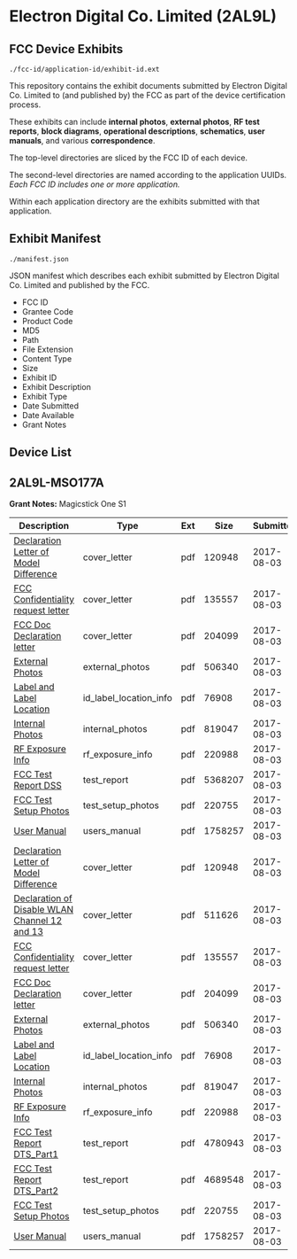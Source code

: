 # Electron Digital Co. Limited (2AL9L)
## FCC Device Exhibits

```
./fcc-id/application-id/exhibit-id.ext
```

This repository contains the exhibit documents submitted by Electron Digital Co. Limited to (and published by) the FCC as part of the device certification process.

These exhibits can include **internal photos**, **external photos**, **RF test reports**, **block diagrams**, **operational descriptions**, **schematics**, **user manuals**, and various **correspondence**.

The top-level directories are sliced by the FCC ID of each device.

The second-level directories are named according to the application UUIDs. *Each FCC ID includes one or more application.*

Within each application directory are the exhibits submitted with that application. 

## Exhibit Manifest

```
./manifest.json
```

JSON manifest which describes each exhibit submitted by Electron Digital Co. Limited and published by the FCC.

- FCC ID
- Grantee Code
- Product Code
- MD5
- Path
- File Extension
- Content Type
- Size
- Exhibit ID
- Exhibit Description
- Exhibit Type
- Date Submitted
- Date Available
- Grant Notes

## Device List
## 2AL9L-MSO177A
**Grant Notes:** Magicstick One S1

| Description | Type | Ext | Size | Submitted | Available |
| ----------- | ---- | --- | ---- | --------- | --------- |
| [Declaration Letter of Model Difference](2AL9L-MSO177A/c9c763232443f668bd979081927914dc/3494462.pdf) | cover_letter | pdf | 120948 | 2017-08-03 | 2017-08-03 |
| [FCC Confidentiality request letter](2AL9L-MSO177A/c9c763232443f668bd979081927914dc/3494464.pdf) | cover_letter | pdf | 135557 | 2017-08-03 | 2017-08-03 |
| [FCC Doc Declaration letter](2AL9L-MSO177A/c9c763232443f668bd979081927914dc/3494465.pdf) | cover_letter | pdf | 204099 | 2017-08-03 | 2017-08-03 |
| [External Photos](2AL9L-MSO177A/c9c763232443f668bd979081927914dc/3494463.pdf) | external_photos | pdf | 506340 | 2017-08-03 | 2017-08-03 |
| [Label and Label Location](2AL9L-MSO177A/c9c763232443f668bd979081927914dc/3494469.pdf) | id_label_location_info | pdf | 76908 | 2017-08-03 | 2017-08-03 |
| [Internal Photos](2AL9L-MSO177A/c9c763232443f668bd979081927914dc/3494468.pdf) | internal_photos | pdf | 819047 | 2017-08-03 | 2017-08-03 |
| [RF Exposure Info](2AL9L-MSO177A/c9c763232443f668bd979081927914dc/3494471.pdf) | rf_exposure_info | pdf | 220988 | 2017-08-03 | 2017-08-03 |
| [FCC Test Report DSS](2AL9L-MSO177A/c9c763232443f668bd979081927914dc/3494466.pdf) | test_report | pdf | 5368207 | 2017-08-03 | 2017-08-03 |
| [FCC Test Setup Photos](2AL9L-MSO177A/c9c763232443f668bd979081927914dc/3494467.pdf) | test_setup_photos | pdf | 220755 | 2017-08-03 | 2017-08-03 |
| [User Manual](2AL9L-MSO177A/c9c763232443f668bd979081927914dc/3494473.pdf) | users_manual | pdf | 1758257 | 2017-08-03 | 2017-08-03 |
| [Declaration Letter of Model Difference](2AL9L-MSO177A/2ff0840b20156c7dc2d1711e960bbf6a/3494462.pdf) | cover_letter | pdf | 120948 | 2017-08-03 | 2017-08-03 |
| [Declaration of Disable WLAN Channel 12 and 13](2AL9L-MSO177A/2ff0840b20156c7dc2d1711e960bbf6a/3494476.pdf) | cover_letter | pdf | 511626 | 2017-08-03 | 2017-08-03 |
| [FCC Confidentiality request letter](2AL9L-MSO177A/2ff0840b20156c7dc2d1711e960bbf6a/3494464.pdf) | cover_letter | pdf | 135557 | 2017-08-03 | 2017-08-03 |
| [FCC Doc Declaration letter](2AL9L-MSO177A/2ff0840b20156c7dc2d1711e960bbf6a/3494465.pdf) | cover_letter | pdf | 204099 | 2017-08-03 | 2017-08-03 |
| [External Photos](2AL9L-MSO177A/2ff0840b20156c7dc2d1711e960bbf6a/3494463.pdf) | external_photos | pdf | 506340 | 2017-08-03 | 2017-08-03 |
| [Label and Label Location](2AL9L-MSO177A/2ff0840b20156c7dc2d1711e960bbf6a/3494469.pdf) | id_label_location_info | pdf | 76908 | 2017-08-03 | 2017-08-03 |
| [Internal Photos](2AL9L-MSO177A/2ff0840b20156c7dc2d1711e960bbf6a/3494468.pdf) | internal_photos | pdf | 819047 | 2017-08-03 | 2017-08-03 |
| [RF Exposure Info](2AL9L-MSO177A/2ff0840b20156c7dc2d1711e960bbf6a/3494471.pdf) | rf_exposure_info | pdf | 220988 | 2017-08-03 | 2017-08-03 |
| [FCC Test Report DTS_Part1](2AL9L-MSO177A/2ff0840b20156c7dc2d1711e960bbf6a/3494480.pdf) | test_report | pdf | 4780943 | 2017-08-03 | 2017-08-03 |
| [FCC Test Report DTS_Part2](2AL9L-MSO177A/2ff0840b20156c7dc2d1711e960bbf6a/3494500.pdf) | test_report | pdf | 4689548 | 2017-08-03 | 2017-08-03 |
| [FCC Test Setup Photos](2AL9L-MSO177A/2ff0840b20156c7dc2d1711e960bbf6a/3494467.pdf) | test_setup_photos | pdf | 220755 | 2017-08-03 | 2017-08-03 |
| [User Manual](2AL9L-MSO177A/2ff0840b20156c7dc2d1711e960bbf6a/3494473.pdf) | users_manual | pdf | 1758257 | 2017-08-03 | 2017-08-03 |
